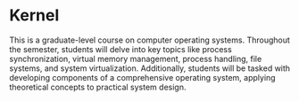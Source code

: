 # Kernel

This is a graduate-level course on computer operating systems. Throughout the semester, students will delve into key topics like process synchronization, virtual memory management, process handling, file systems, and system virtualization. Additionally, students will be tasked with developing components of a comprehensive operating system, applying theoretical concepts to practical system design.
